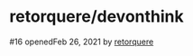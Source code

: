 # retorquere/devonthink

 \#16 openedFeb 26, 2021 by [retorquere](https://github.com/retorquere/devonthink/issues?q=is%3Apr+is%3Aopen+author%3Aretorquere)

